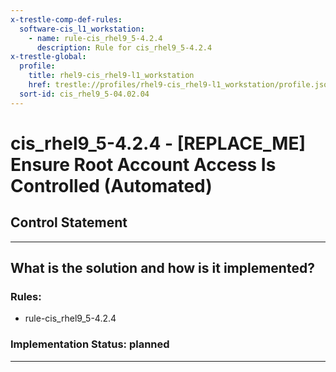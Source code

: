 ```yaml
---
x-trestle-comp-def-rules:
  software-cis_l1_workstation:
    - name: rule-cis_rhel9_5-4.2.4
      description: Rule for cis_rhel9_5-4.2.4
x-trestle-global:
  profile:
    title: rhel9-cis_rhel9-l1_workstation
    href: trestle://profiles/rhel9-cis_rhel9-l1_workstation/profile.json
  sort-id: cis_rhel9_5-04.02.04
---
```


# cis_rhel9_5-4.2.4 - \[REPLACE_ME\] Ensure Root Account Access Is Controlled (Automated)

## Control Statement

______________________________________________________________________

## What is the solution and how is it implemented?

<!-- For implementation status enter one of: implemented, partial, planned, alternative, not-applicable -->

<!-- Note that the list of rules under ### Rules: is read-only and changes will not be captured after assembly to JSON -->

<!-- Add control implementation description here for control: cis_rhel9_5-4.2.4 -->

### Rules:

  - rule-cis_rhel9_5-4.2.4

### Implementation Status: planned

______________________________________________________________________
